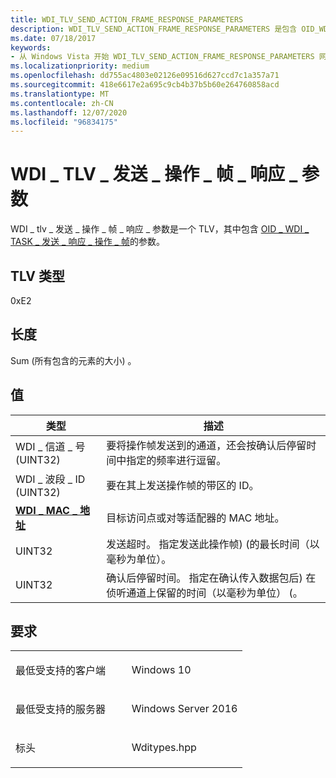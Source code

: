```yaml
---
title: WDI_TLV_SEND_ACTION_FRAME_RESPONSE_PARAMETERS
description: WDI_TLV_SEND_ACTION_FRAME_RESPONSE_PARAMETERS 是包含 OID_WDI_TASK_SEND_RESPONSE_ACTION_FRAME 的参数的 TLV。
ms.date: 07/18/2017
keywords:
- 从 Windows Vista 开始 WDI_TLV_SEND_ACTION_FRAME_RESPONSE_PARAMETERS 网络驱动程序
ms.localizationpriority: medium
ms.openlocfilehash: dd755ac4803e02126e09516d627ccd7c1a357a71
ms.sourcegitcommit: 418e6617e2a695c9cb4b37b5b60e264760858acd
ms.translationtype: MT
ms.contentlocale: zh-CN
ms.lasthandoff: 12/07/2020
ms.locfileid: "96834175"
---
```

# <a name="wdi_tlv_send_action_frame_response_parameters"></a>WDI \_ TLV \_ 发送 \_ 操作 \_ 帧 \_ 响应 \_ 参数


WDI \_ tlv \_ 发送 \_ 操作 \_ 帧 \_ 响应 \_ 参数是一个 TLV，其中包含 [OID \_ WDI \_ TASK \_ 发送 \_ 响应 \_ 操作 \_ 帧](./oid-wdi-task-send-response-action-frame.md)的参数。

## <a name="tlv-type"></a>TLV 类型


0xE2

## <a name="length"></a>长度


Sum (所有包含的元素的大小) 。

## <a name="values"></a>值


| 类型                                              | 描述                                                                                                                                     |
|---------------------------------------------------|-------------------------------------------------------------------------------------------------------------------------------------------------|
| WDI \_ 信道 \_ 号 (UINT32)                      | 要将操作帧发送到的通道，还会按确认后停留时间中指定的频率进行逗留。                                    |
| WDI \_ 波段 \_ ID (UINT32)                             | 要在其上发送操作帧的带区的 ID。                                                                                           |
| [**WDI \_ MAC \_ 地址**](/windows-hardware/drivers/ddi/dot11wdi/ns-dot11wdi-_wdi_mac_address) | 目标访问点或对等适配器的 MAC 地址。                                                                                     |
| UINT32                                            | 发送超时。 指定发送此操作帧)  (的最长时间（以毫秒为单位）。                                                       |
| UINT32                                            | 确认后停留时间。 指定在确认传入数据包后) 在侦听通道上保留的时间（以毫秒为单位） (。 |

 

<a name="requirements"></a>要求
------------

<table>
<colgroup>
<col width="50%" />
<col width="50%" />
</colgroup>
<tbody>
<tr class="odd">
<td><p>最低受支持的客户端</p></td>
<td><p>Windows 10</p></td>
</tr>
<tr class="even">
<td><p>最低受支持的服务器</p></td>
<td><p>Windows Server 2016</p></td>
</tr>
<tr class="odd">
<td><p>标头</p></td>
<td>Wditypes.hpp</td>
</tr>
</tbody>
</table>

 

